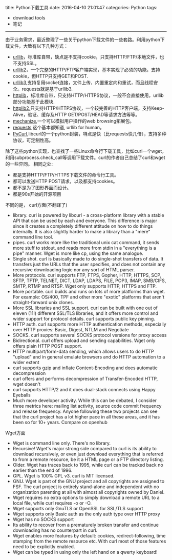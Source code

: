 title: Python下载工具
date: 2016-04-10 21:01:47
categories: Python
tags:
- download tools
- 笔记
---

由于业务需求，最近整理了一些关于python下载文件的一些套路。利用python下载文件，大致有以下几种方式：
* [urllib](https://docs.python.org/2/library/urllib.html)，标准库自带，缺点是不支持cookie，只支持HTTP/FTP/本地文件，也不支持SSL。
* [urllib2](https://docs.python.org/2/library/urllib2.html)，一个完整的HTTP/FTP客户端实现，基本实现了必须的功能，支持cookie，但HTTP只支持GET和POST.
* [urllib3](https://pypi.python.org/pypi/urllib3),支持复用socket连接，文件上传，内置重定向和重试，而且线程安全。requests就是基于urllib3.
* [httplib](https://docs.python.org/2/library/httplib.html)，标准库自带，只支持HTTP/HTTPS协议，一般不会直接使用，urllib部分功能基于此模块.
* [httplib2](https://pypi.python.org/pypi/httplib2),只支持HTTP/HTTPS协议，一个较完善的HTTP客户端，支持Keep-Alive，验证、缓存及HTTP GET/POST/HEAD等请求方法等等。
* [mechanize](http://wwwsearch.sourceforge.net/mechanize/),一个可以模拟用户操作的web browsing拓展包。
* [requests](http://docs.python-requests.org/en/master/),这个基本都知道, urllib for human。
* [PyCurl](http://pycurl.io/docs/latest/),libcurl的一个python封装，特点是快（比requests快几倍），支持多种协议，可定制性高。

<!--more-->
除了这些python实现，也查找了一些Linux命令行下载工具，比如curl一个wget，利用subprocess.check_call等调用下载文件。curl的作者自己总结了curl和wget的一些异同。
相同之处:
* 都是支持HTTP/FTP/HTTPS下载文件的命令行工具。
* 都可以发送HTTP POST请求，以及都支持cookies。
* 都不是为了图形界面而设计。
* 都是90s开始的开源项目

不同的是，
curl方面(不翻译了)

* library. curl is powered by libcurl - a cross-platform library with a stable API that can be used by each and everyone. This difference is major since it creates a completely different attitude on how to do things internally. It is also slightly harder to make a library than a "mere" command line tool.
* pipes. curl works more llke the traditional unix cat command, it sends more stuff to stdout, and reads more from stdin in a "everything is a pipe" manner. Wget is more like cp, using the same analogue.
* Single shot. curl is basically made to do single-shot transfers of data. It transfers just the URLs that the user specifies, and does not contain any recursive downloading logic nor any sort of HTML parser.
* More protocols. curl supports FTP, FTPS, Gopher, HTTP, HTTPS, SCP, SFTP, TFTP, TELNET, DICT, LDAP, LDAPS, FILE, POP3, IMAP, SMB/CIFS, SMTP, RTMP and RTSP. Wget only supports HTTP, HTTPS and FTP.
* More portable. curl builds and runs on lots of more platforms than wget. For example: OS/400, TPF and other more "exotic" platforms that aren't straight-forward unix clones.
* More SSL libraries and SSL support. curl can be built with one out of eleven (11!) different SSL/TLS libraries, and it offers more control and wider support for protocol details. curl supports public key pinning.
* HTTP auth. curl supports more HTTP authentication methods, especially over HTTP proxies: Basic, Digest, NTLM and Negotiate
* SOCKS. curl supports several SOCKS protocol versions for proxy access
* Bidirectional. curl offers upload and sending capabilities. Wget only offers plain HTTP POST support.
* HTTP multipart/form-data sending, which allows users to do HTTP "upload" and in general emulate browsers and do HTTP automation to a wider extent
* curl supports gzip and inflate Content-Encoding and does automatic decompression
* curl offers and performs decompression of Transfer-Encoded HTTP, wget doesn't
* curl supports HTTP/2 and it does dual-stack connects using Happy Eyeballs
* Much more developer activity. While this can be debated, I consider three metrics here: mailing list activity, source code commit frequency and release frequency. Anyone following these two projects can see that the curl project has a lot higher pace in all these areas, and it has been so for 10+ years. Compare on openhub

Wget方面
* Wget is command line only. There's no library.
* Recursive! Wget's major strong side compared to curl is its ability to download recursively, or even just download everything that is referred to from a remote resource, be it a HTML page or a FTP directory listing.
* Older. Wget has traces back to 1995, while curl can be tracked back no earlier than the end of 1996.
* GPL. Wget is 100% GPL v3. curl is MIT licensed.
* GNU. Wget is part of the GNU project and all copyrights are assigned to FSF. The curl project is entirely stand-alone and independent with no organization parenting at all with almost all copyrights owned by Daniel.
* Wget requires no extra options to simply download a remote URL to a local file, while curl requires -o or -O.
* Wget supports only GnuTLS or OpenSSL for SSL/TLS support
* Wget supports only Basic auth as the only auth type over HTTP proxy
* Wget has no SOCKS support
* Its ability to recover from a prematurely broken transfer and continue downloading has no counterpart in curl.
* Wget enables more features by default: cookies, redirect-following, time stamping from the remote resource etc. With curl most of those features need to be explicitly enabled.
* Wget can be typed in using only the left hand on a qwerty keyboard!
